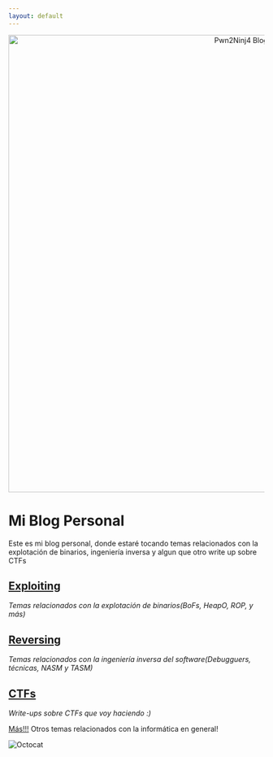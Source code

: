 ```yaml
---
layout: default
---
```

<p align="center">
<img src="https://github.com/Pwn2Ninj4/pwn2ninj4.github.io/blob/gh-pages/assets/images/806529453_415652.jpg" width="900" alt="Pwn2Ninj4 Blog"><br></p>

# Mi Blog Personal

Este es mi blog personal, donde estaré tocando temas relacionados con la explotación de binarios, ingeniería inversa y algun que otro write up sobre CTFs

## [Exploiting](./exploiting.html)
_Temas relacionados con la explotación de binarios(BoFs, HeapO, ROP, y más)_

## [Reversing](./reversing.html)
_Temas relacionados con la ingeniería inversa del software(Debugguers, técnicas, NASM y TASM)_

## [CTFs](./CTFs.html)
_Write-ups sobre CTFs que voy haciendo :)_

[Más!!!](./random_posts.html)
Otros temas relacionados con la informática en general!

![Octocat](https://github.githubassets.com/images/icons/emoji/octocat.png)
